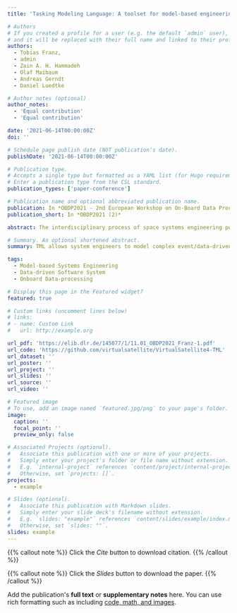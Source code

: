 ```yaml
---
title: 'Tasking Modeling Language: A toolset for model-based engineering of data-driven software systems'

# Authors
# If you created a profile for a user (e.g. the default `admin` user), write the username (folder name) here
# and it will be replaced with their full name and linked to their profile.
authors:
  - Tobias Franz,
  - admin
  - Zain A. H. Hammadeh
  - Olaf Maibaum
  - Andreas Gerndt
  - Daniel Luedtke

# Author notes (optional)
author_notes:
  - 'Equal contribution'
  - 'Equal contribution'

date: '2021-06-14T00:00:00Z'
doi: ''

# Schedule page publish date (NOT publication's date).
publishDate: '2021-06-14T00:00:00Z'

# Publication type.
# Accepts a single type but formatted as a YAML list (for Hugo requirements).
# Enter a publication type from the CSL standard.
publication_types: ['paper-conference']

# Publication name and optional abbreviated publication name.
publication: In *OBDP2021 - 2nd European Workshop on On-Board Data Processing (2)*
publication_short: In *OBDP2021 (2)*

abstract: The interdisciplinary process of space systems engineering poses challenges for the development of the on-board software. The software integrates components from different domains and organizations and has to fulfill requirements, such as robustness, reliability, and real-time capability. Model-based methods not only help to give a comprehensive overview, but also improve productivity by allowing artifacts to be generated from the model automatically. However, general-purpose modeling languages, such as the Systems Modeling Language (SysML), are not always adequate because of their ambiguity resulting from their generic nature. Furthermore, sensor data handling, analysis, and processing of data in on-board software requires focus on the systems data flow and event mechanism. To achieve this, we developed the Tasking Modeling Language (TML) which allows system engineers to model complex event-driven software systems in a simplified way and to generate software from the model. Type and consistency checks on the formal level help to reduce errors early in the engineering process. TML is focused on data-driven systems and its models are designed to be extended and customized to specific mission requirements. This paper describes the architecture of TML in detail, explains the base technology, the methodology, and the developed domain specific languages (DSLs). It evaluates the design approach of the software via a case study and presents advantages as well as challenges faced.

# Summary. An optional shortened abstract.
summary: TML allows system engineers to model complex event/data-driven software systems in a simplified way and generate software from the model.

tags:
  - Model-based Systems Engineering
  - Data-driven Software System
  - Onboard Data-processing

# Display this page in the Featured widget?
featured: true

# Custom links (uncomment lines below)
# links:
# - name: Custom Link
#   url: http://example.org

url_pdf: 'https://elib.dlr.de/145077/1/11.01_OBDP2021_Franz-1.pdf'
url_code: 'https://github.com/virtualsatellite/VirtualSatellite4-TML'
url_dataset: ''
url_poster: ''
url_project: ''
url_slides: ''
url_source: ''
url_video: ''

# Featured image
# To use, add an image named `featured.jpg/png` to your page's folder.
image:
  caption: ''
  focal_point: ''
  preview_only: false

# Associated Projects (optional).
#   Associate this publication with one or more of your projects.
#   Simply enter your project's folder or file name without extension.
#   E.g. `internal-project` references `content/project/internal-project/index.md`.
#   Otherwise, set `projects: []`.
projects:
  - example

# Slides (optional).
#   Associate this publication with Markdown slides.
#   Simply enter your slide deck's filename without extension.
#   E.g. `slides: "example"` references `content/slides/example/index.md`.
#   Otherwise, set `slides: ""`.
slides: example
---
```


{{% callout note %}}
Click the _Cite_ button to download citation.
{{% /callout %}}

{{% callout note %}}
Click the _Slides_ button to download the paper.
{{% /callout %}}

Add the publication's **full text** or **supplementary notes** here. You can use rich formatting such as including [code, math, and images](https://docs.hugoblox.com/content/writing-markdown-latex/).

